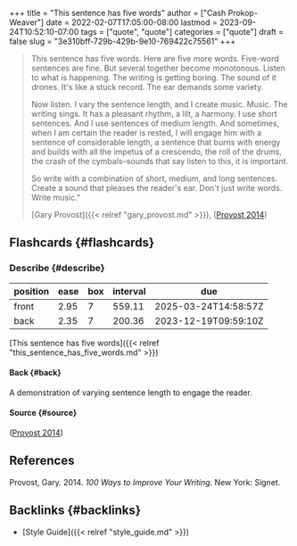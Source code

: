+++
title = "This sentence has five words"
author = ["Cash Prokop-Weaver"]
date = 2022-02-07T17:05:00-08:00
lastmod = 2023-09-24T10:52:10-07:00
tags = ["quote", "quote"]
categories = ["quote"]
draft = false
slug = "3e310bff-729b-429b-9e10-769422c75561"
+++

> This sentence has five words. Here are five more words. Five-word sentences are fine. But several together become monotonous. Listen to what is happening. The writing is getting boring. The sound of it drones. It's like a stuck record. The ear demands some variety.
>
> Now listen. I vary the sentence length, and I create music. Music. The writing sings. It has a pleasant rhythm, a lilt, a harmony. I use short sentences. And I use sentences of medium length. And sometimes, when I am certain the reader is rested, I will engage him with a sentence of considerable length, a sentence that burns with energy and builds with all the impetus of a crescendo, the roll of the drums, the crash of the cymbals–sounds that say listen to this, it is important.
>
> So write with a combination of short, medium, and long sentences. Create a sound that pleases the reader's ear. Don't just write words. Write music."
>
> [Gary Provost]({{< relref "gary_provost.md" >}}), (<a href="#citeproc_bib_item_1">Provost 2014</a>)


## Flashcards {#flashcards}


### Describe {#describe}

| position | ease | box | interval | due                  |
|----------|------|-----|----------|----------------------|
| front    | 2.95 | 7   | 559.11   | 2025-03-24T14:58:57Z |
| back     | 2.35 | 7   | 200.36   | 2023-12-19T09:59:10Z |

[This sentence has five words]({{< relref "this_sentence_has_five_words.md" >}})


#### Back {#back}

A demonstration of varying sentence length to engage the reader.


#### Source {#source}

(<a href="#citeproc_bib_item_1">Provost 2014</a>)

## References

<style>.csl-entry{text-indent: -1.5em; margin-left: 1.5em;}</style><div class="csl-bib-body">
  <div class="csl-entry"><a id="citeproc_bib_item_1"></a>Provost, Gary. 2014. <i>100 Ways to Improve Your Writing</i>. New York: Signet.</div>
</div>


## Backlinks {#backlinks}

-   [Style Guide]({{< relref "style_guide.md" >}})
